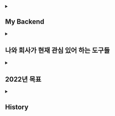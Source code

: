 
<details>
<summary><h2> My Backend</h2></summary>
<p></p>
<p><h3>Spring</h3></p>
<p>Spring Data JPA </p>
<del><p> Spring Security </p> </del>
<p> Spring Batch </p>
<del><p> thymeleaf </p></del>
<p>Docker, Jenkins </p>
</details>

<details>
  <summary><h2> 나와 회사가 현재 관심 있어 하는 도구들</h2> </summary>
    <p></p>
  <p> Spring Security </p>
  <p> Spring Batch </p>
  <span> <p> Docker&Jenkins </p> </span>
  <p> Aws </p>
<p>  prometheus & grafana</p>
</details>

<details>
<summary> <h2> 2022년 목표 </h2></summary>
  <p></p>
<p> 방송통신대 컴퓨터과학과 편입! </p>
<p> 안정적인 서비스 구축 및 배포!</p>

</details>

<details>
  <summary><h2> History</h2></summary> 
<p> <2022. 4> Bitcamp 215기 수료.</p>
<p> <2022. 4> 취업</p>
<p> <2022. 5> 회사 적응 및 스프링 강의 복습</p> 
<p> <2022. 6> SpringSecurity 공부 </p> 
<p> <2022. 6> 리눅스 기초 개념 및 용어 정리  </p>
<p> <2022. 7> SpringSecurity 공부</p>
<p> <2022. 7> Aws 공부 및 테스트 서버 배포</p>
<p> <2022. 8> Aws 공부 및 Design Pattern</p>
</details>
